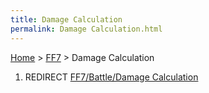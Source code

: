 ```yaml
---
title: Damage Calculation
permalink: Damage Calculation.html
---
```


[Home](../Main%20Page.md) > [FF7](../FF7.md) > Damage Calculation

1.  REDIRECT [FF7/Battle/Damage Calculation][]

  [FF7/Battle/Damage Calculation]: Battle/Damage%20Calculation.md
    "wikilink"
